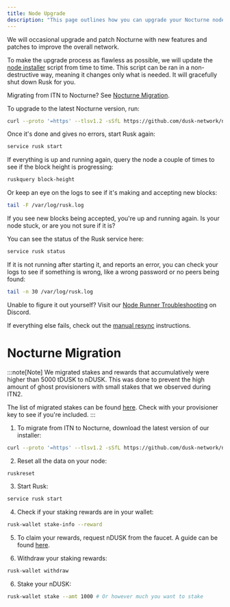 ```yaml
---
title: Node Upgrade
description: "This page outlines how you can upgrade your Nocturne node setup"
---
```


We will occasional upgrade and patch Nocturne with new features and patches to improve the overall network.

To make the upgrade process as flawless as possible, we will update the [node installer](https://github.com/dusk-network/node-installer) script from time to time. This script can be ran in a non-destructive way, meaning it changes only what is needed. It will gracefully shut down Rusk for you.

Migrating from ITN to Nocturne? See [Nocturne Migration](#nocturne-migration).

To upgrade to the latest Nocturne version, run:
```sh
curl --proto '=https' --tlsv1.2 -sSfL https://github.com/dusk-network/node-installer/releases/download/v0.2.0/node-installer.sh | sudo sh
```

Once it's done and gives no errors, start Rusk again:
```sh
service rusk start
```

If everything is up and running again, query the node a couple of times to see if the block height is progressing:
```sh
ruskquery block-height
```

Or keep an eye on the logs to see if it's making and accepting new blocks:
```sh
tail -F /var/log/rusk.log
```

If you see new blocks being accepted, you're up and running again. Is your node stuck, or are you not sure if it is?

You can see the status of the Rusk service here:
```sh
service rusk status
```

If it is not running after starting it, and reports an error, you can check your logs to see if something is wrong, like a wrong password or no peers being found:
```sh
tail -n 30 /var/log/rusk.log
```

Unable to figure it out yourself? Visit our [Node Runner Troubleshooting](https://discord.com/channels/847466263064346624/1118582421055606805) on Discord.

If everything else fails, check out the [manual resync](/getting-started/node-setup/manual-resync) instructions.

# Nocturne Migration

:::note[Note]
We migrated stakes and rewards that accumulatively were higher than 5000 tDUSK to nDUSK. This was done to prevent the high amount of ghost provisioners with small stakes that we observed during ITN2. 

The list of migrated stakes can be found [here](https://github.com/dusk-network/rusk/blob/cd4b2f209b9f0db6b5235027162798998d7e91e5/rusk-recovery/config/testnet.toml). Check with your provisioner key to see if you're included.
:::

1. To migrate from ITN to Nocturne, download the latest version of our installer:
```sh
curl --proto '=https' --tlsv1.2 -sSfL https://github.com/dusk-network/node-installer/releases/download/v0.2.0/node-installer.sh | sudo sh
```

2. Reset all the data on your node:
```sh
ruskreset
```

3. Start Rusk:
```sh
service rusk start
```

4. Check if your staking rewards are in your wallet:
```sh
rusk-wallet stake-info --reward
```

5. To claim your rewards, request nDUSK from the faucet. A guide can be found [here](/nocturne/testnet-faucet).

6. Withdraw your staking rewards:
```sh
rusk-wallet withdraw
```

6. Stake your nDUSK:
```sh
rusk-wallet stake --amt 1000 # Or however much you want to stake
```